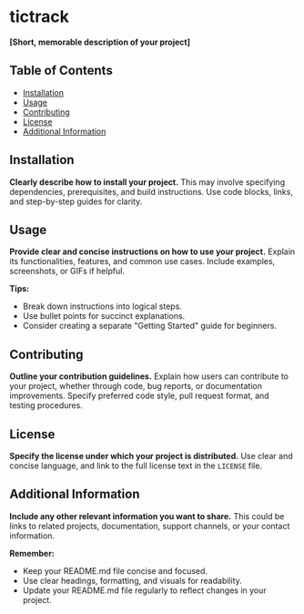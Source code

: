 # tictrack

**[Short, memorable description of your project]**

## Table of Contents

* [Installation](#installation)
* [Usage](#usage)
* [Contributing](#contributing)
* [License](#license)
* [Additional Information](#additional-information)

## Installation

**Clearly describe how to install your project.** This may involve specifying dependencies, prerequisites, and build instructions. Use code blocks, links, and step-by-step guides for clarity.

## Usage

**Provide clear and concise instructions on how to use your project.** Explain its functionalities, features, and common use cases. Include examples, screenshots, or GIFs if helpful.

**Tips:**

* Break down instructions into logical steps.
* Use bullet points for succinct explanations.
* Consider creating a separate "Getting Started" guide for beginners.

## Contributing

**Outline your contribution guidelines.** Explain how users can contribute to your project, whether through code, bug reports, or documentation improvements. Specify preferred code style, pull request format, and testing procedures.

## License

**Specify the license under which your project is distributed.** Use clear and concise language, and link to the full license text in the `LICENSE` file.

## Additional Information

**Include any other relevant information you want to share.** This could be links to related projects, documentation, support channels, or your contact information.

**Remember:**

* Keep your README.md file concise and focused.
* Use clear headings, formatting, and visuals for readability.
* Update your README.md file regularly to reflect changes in your project.
